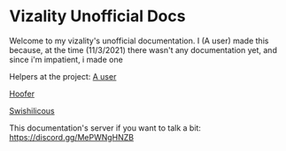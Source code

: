 # Vizality Unofficial Docs
Welcome to my vizality's unofficial documentation. I (A user) made this because, at the time (11/3/2021) there wasn't any documentation yet, and since i'm impatient, i made one



Helpers at the project:
[A user](https://github.com/abUwUser)

[Hoofer](https://github.com/HooferDevelops)

[Swishilicous](https://github.com/Swishilicous)



This documentation's server if you want to talk a bit: https://discord.gg/MePWNgHNZB

